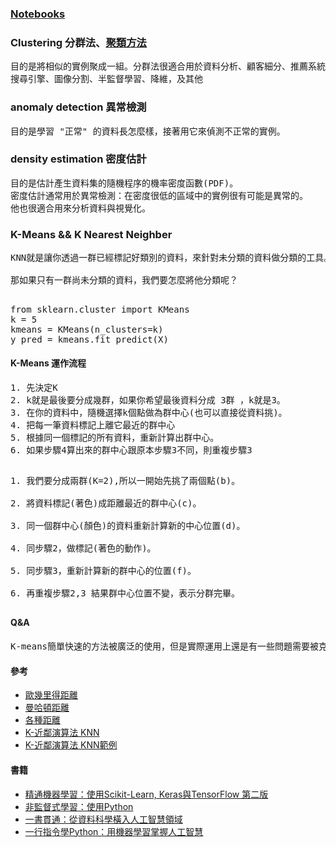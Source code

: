 ### [Notebooks](https://github.com/jumbokh/nknu-class/blob/main/ML/notebooks/Notebooks.md)
### Clustering 分群法、[聚類方法](https://github.com/jumbokh/nknu-class/blob/main/docs/%E8%81%9A%E9%A1%9E%E6%96%B9%E6%B3%95.pdf)
<pre>
目的是將相似的實例聚成一組。分群法很適合用於資料分析、顧客細分、推薦系統、
搜尋引擎、圖像分割、半監督學習、降維，及其他
</pre>
### anomaly detection 異常檢測
<pre>
目的是學習 "正常" 的資料長怎麼樣，接著用它來偵測不正常的實例。
</pre>
### density estimation 密度估計
<pre>
目的是估計產生資料集的隨機程序的機率密度函數(PDF)。
密度估計通常用於異常檢測：在密度很低的區域中的實例很有可能是異常的。
他也很適合用來分析資料與視覺化。
</pre>
### K-Means && K Nearest Neighber
<pre>
KNN就是讓你透過一群已經標記好類別的資料，來針對未分類的資料做分類的工具。

那如果只有一群尚未分類的資料，我們要怎麼將他分類呢？
</pre>
##
<pre>
from sklearn.cluster import KMeans
k = 5
kmeans = KMeans(n_clusters=k)
y_pred = kmeans.fit_predict(X)
</pre>
#### K-Means 運作流程
<pre>
1. 先決定K
2. k就是最後要分成幾群，如果你希望最後資料分成 3群 ，k就是3。
3. 在你的資料中，隨機選擇k個點做為群中心(也可以直接從資料挑)。
4. 把每一筆資料標記上離它最近的群中心
5. 根據同一個標記的所有資料，重新計算出群中心。
6. 如果步驟4算出來的群中心跟原本步驟3不同，則重複步驟3
</pre>
##
<pre>
1. 我們要分成兩群(K=2),所以一開始先挑了兩個點(b)。

2. 將資料標記(著色)成距離最近的群中心(c)。

3. 同一個群中心(顏色)的資料重新計算新的中心位置(d)。

4. 同步驟2，做標記(著色的動作)。

5. 同步驟3，重新計算新的群中心的位置(f)。

6. 再重複步驟2,3 結果群中心位置不變，表示分群完畢。
</pre>
##
#### Q&A
<pre>
K-means簡單快速的方法被廣泛的使用，但是實際運用上還是有一些問題需要被克服。正所謂萬事起頭難，K-means一開始會先要求你提供K，但是k到底要多少才合理？ 
</pre>
#### 參考
* [歐幾里得距離](https://zh.wikipedia.org/wiki/%E6%AC%A7%E5%87%A0%E9%87%8C%E5%BE%97%E8%B7%9D%E7%A6%BB)
* [曼哈頓距離](https://zh.wikipedia.org/wiki/%E6%9B%BC%E5%93%88%E9%A0%93%E8%B7%9D%E9%9B%A2)
* [各種距離](https://www.itread01.com/content/1524567619.html)
* [K-近鄰演算法 KNN](https://pyecontech.com/2020/04/19/knn/) 
* [K-近鄰演算法 KNN範例](https://www.itread01.com/content/1546304971.html)
#### 書籍
* [精通機器學習：使用Scikit-Learn, Keras與TensorFlow 第二版](https://www.books.com.tw/products/0010854043?gclid=Cj0KCQjws4aKBhDPARIsAIWH0JVf3gBKAAnbDrWncGpqfxvLBrJuyEIOVsyu_7_5-pYcb4uRh7ikXhQaAtvpEALw_wcB)
* [非監督式學習：使用Python](https://www.books.com.tw/products/0010852754?loc=P_br_r0vq68ygz_D_2aabd0_B_2)
* [一書貫通：從資料科學橫入人工智慧領域](https://www.books.com.tw/products/0010806798)
* [一行指令學Python：用機器學習掌握人工智慧](https://www.books.com.tw/products/0010872905?loc=M_0009_001)
